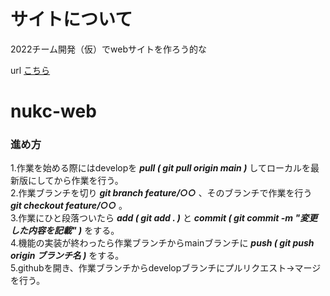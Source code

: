 # サイトについて
2022チーム開発（仮）でwebサイトを作ろう的な

url
<a href="https://nu-joken-website2022.github.io/nukc-web/" target="_blank">こちら</a>

# nukc-web

### 進め方
  1.作業を始める際にはdevelopを ***pull ( git pull origin main )*** してローカルを最新版にしてから作業を行う。  
  2.作業ブランチを切り ***git branch feature/○○*** 、そのブランチで作業を行う ***git checkout feature/○○*** 。  
  3.作業にひと段落ついたら ***add ( git add . )*** と ***commit ( git commit -m "変更した内容を記載" )*** をする。  
  4.機能の実装が終わったら作業ブランチからmainブランチに ***push ( git push origin ブランチ名 )*** をする。  
  5.githubを開き、作業ブランチからdevelopブランチにプルリクエスト→マージを行う。
